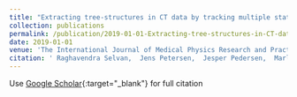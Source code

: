 ```yaml
---
title: "Extracting tree-structures in CT data by tracking multiple statistically ranked hypotheses"
collection: publications
permalink: /publication/2019-01-01-Extracting-tree-structures-in-CT-data-by-tracking-multiple-statistically-ranked-hypotheses
date: 2019-01-01
venue: 'The International Journal of Medical Physics Research and Practice'
citation: ' Raghavendra Selvan,  Jens Petersen,  Jesper Pedersen,  Marleen Bruijne, &quot;Extracting tree-structures in CT data by tracking multiple statistically ranked hypotheses.&quot; The International Journal of Medical Physics Research and Practice, 2019.'
---
```

Use [Google Scholar](https://scholar.google.com/scholar?q=Extracting+tree+structures+in+CT+data+by+tracking+multiple+statistically+ranked+hypotheses){:target="_blank"} for full citation